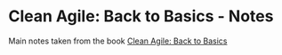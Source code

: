# Clean Agile: Back to Basics - Notes

Main notes taken from the book [Clean Agile: Back to Basics](https://www.informit.com/store/clean-agile-back-to-basics-9780135781869)
